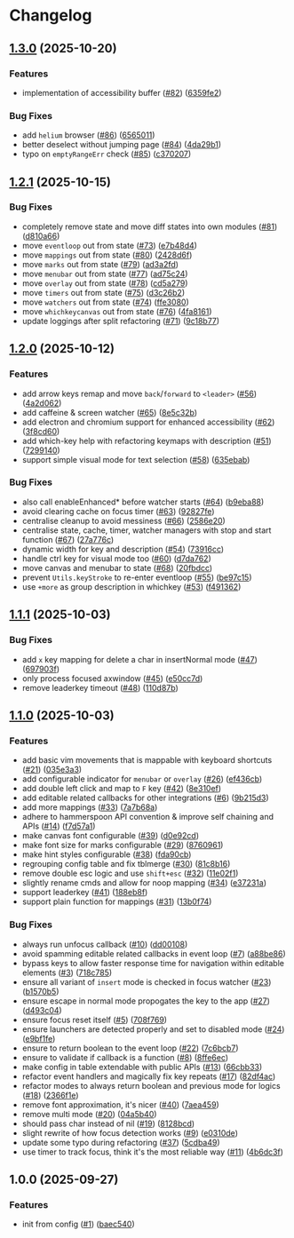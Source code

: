 # Changelog

## [1.3.0](https://github.com/y3owk1n/Vimnav.spoon/compare/v1.2.1...v1.3.0) (2025-10-20)


### Features

* implementation of accessibility buffer ([#82](https://github.com/y3owk1n/Vimnav.spoon/issues/82)) ([6359fe2](https://github.com/y3owk1n/Vimnav.spoon/commit/6359fe23a7048172747d3e406e3b1e296c703d20))


### Bug Fixes

* add `helium` browser ([#86](https://github.com/y3owk1n/Vimnav.spoon/issues/86)) ([6565011](https://github.com/y3owk1n/Vimnav.spoon/commit/6565011d1fd988fe6c7b4f3bd565f5c9603d7cf4))
* better deselect without jumping page ([#84](https://github.com/y3owk1n/Vimnav.spoon/issues/84)) ([4da29b1](https://github.com/y3owk1n/Vimnav.spoon/commit/4da29b1fde2d44a9e1e471ec3ad1a3ad0f43a432))
* typo on `emptyRangeErr` check ([#85](https://github.com/y3owk1n/Vimnav.spoon/issues/85)) ([c370207](https://github.com/y3owk1n/Vimnav.spoon/commit/c37020704abca0fc0b0f7b0cb7e1150a7252b689))

## [1.2.1](https://github.com/y3owk1n/Vimnav.spoon/compare/v1.2.0...v1.2.1) (2025-10-15)


### Bug Fixes

* completely remove state and move diff states into own modules ([#81](https://github.com/y3owk1n/Vimnav.spoon/issues/81)) ([d810a66](https://github.com/y3owk1n/Vimnav.spoon/commit/d810a66be331e623704fc061a9475c54ef57a561))
* move `eventloop` out from state ([#73](https://github.com/y3owk1n/Vimnav.spoon/issues/73)) ([e7b48d4](https://github.com/y3owk1n/Vimnav.spoon/commit/e7b48d499163aba36ee32796e2beffa7a338c0ac))
* move `mappings` out from state ([#80](https://github.com/y3owk1n/Vimnav.spoon/issues/80)) ([2428d6f](https://github.com/y3owk1n/Vimnav.spoon/commit/2428d6f854eb25639d8fb3d56fbefdfc818702c0))
* move `marks` out from state ([#79](https://github.com/y3owk1n/Vimnav.spoon/issues/79)) ([ad3a2fd](https://github.com/y3owk1n/Vimnav.spoon/commit/ad3a2fd3dae9a90deb6838cff4f9e8255f11c7c0))
* move `menubar` out from state ([#77](https://github.com/y3owk1n/Vimnav.spoon/issues/77)) ([ad75c24](https://github.com/y3owk1n/Vimnav.spoon/commit/ad75c241b50daf9ce3e6814d7f50181dbb2c5007))
* move `overlay` out from state ([#78](https://github.com/y3owk1n/Vimnav.spoon/issues/78)) ([cd5a279](https://github.com/y3owk1n/Vimnav.spoon/commit/cd5a27999a015efe7f70e182da4b4c204be82f62))
* move `timers` out from state ([#75](https://github.com/y3owk1n/Vimnav.spoon/issues/75)) ([d3c26b2](https://github.com/y3owk1n/Vimnav.spoon/commit/d3c26b2a831a92b8941009850a0105d0c5418ec9))
* move `watchers` out from state ([#74](https://github.com/y3owk1n/Vimnav.spoon/issues/74)) ([ffe3080](https://github.com/y3owk1n/Vimnav.spoon/commit/ffe30803cc65a9a08fa46960654f6aa5096ca4c7))
* move `whichkeycanvas` out from state ([#76](https://github.com/y3owk1n/Vimnav.spoon/issues/76)) ([4fa8161](https://github.com/y3owk1n/Vimnav.spoon/commit/4fa81612836d0b692747f27563ade8a732a2c7bb))
* update loggings after split refactoring ([#71](https://github.com/y3owk1n/Vimnav.spoon/issues/71)) ([9c18b77](https://github.com/y3owk1n/Vimnav.spoon/commit/9c18b7795d2f6015472d6d897b2ff734d0402df7))

## [1.2.0](https://github.com/y3owk1n/Vimnav.spoon/compare/v1.1.1...v1.2.0) (2025-10-12)


### Features

* add arrow keys remap and move `back`/`forward` to `<leader>` ([#56](https://github.com/y3owk1n/Vimnav.spoon/issues/56)) ([4a2d062](https://github.com/y3owk1n/Vimnav.spoon/commit/4a2d0624cc9c8a654d367a679536b663ed9589b2))
* add caffeine & screen watcher ([#65](https://github.com/y3owk1n/Vimnav.spoon/issues/65)) ([8e5c32b](https://github.com/y3owk1n/Vimnav.spoon/commit/8e5c32b1a2126831253f3d211ce1a077edae5180))
* add electron and chromium support for enhanced accessibility ([#62](https://github.com/y3owk1n/Vimnav.spoon/issues/62)) ([3f8cd60](https://github.com/y3owk1n/Vimnav.spoon/commit/3f8cd60da1f850dd2cc6c46a8d211bb6fd30aeb9))
* add which-key help with refactoring keymaps with description ([#51](https://github.com/y3owk1n/Vimnav.spoon/issues/51)) ([7299140](https://github.com/y3owk1n/Vimnav.spoon/commit/72991401abd57513dc181200d076f3a7e3bbb27e))
* support simple visual mode for text selection ([#58](https://github.com/y3owk1n/Vimnav.spoon/issues/58)) ([635ebab](https://github.com/y3owk1n/Vimnav.spoon/commit/635ebab98a7799915464f2b130396a10ce84e287))


### Bug Fixes

* also call enableEnhanced* before watcher starts ([#64](https://github.com/y3owk1n/Vimnav.spoon/issues/64)) ([b9eba88](https://github.com/y3owk1n/Vimnav.spoon/commit/b9eba88098582c4d501edb07bf874f193d26ad89))
* avoid clearing cache on focus timer ([#63](https://github.com/y3owk1n/Vimnav.spoon/issues/63)) ([92827fe](https://github.com/y3owk1n/Vimnav.spoon/commit/92827fe6f1e2c2858b315cde1e2dc2d099457324))
* centralise cleanup to avoid messiness ([#66](https://github.com/y3owk1n/Vimnav.spoon/issues/66)) ([2586e20](https://github.com/y3owk1n/Vimnav.spoon/commit/2586e20dfbb111404c15f9e31fc00f87c5fb1fc0))
* centralise state, cache, timer, watcher managers with stop and start function ([#67](https://github.com/y3owk1n/Vimnav.spoon/issues/67)) ([27a776c](https://github.com/y3owk1n/Vimnav.spoon/commit/27a776c02182592824884128f79f48771f5a1798))
* dynamic width for key and description ([#54](https://github.com/y3owk1n/Vimnav.spoon/issues/54)) ([73916cc](https://github.com/y3owk1n/Vimnav.spoon/commit/73916cc802941d6430ed661f7e21b88a904b51bc))
* handle ctrl key for visual mode too ([#60](https://github.com/y3owk1n/Vimnav.spoon/issues/60)) ([d7da762](https://github.com/y3owk1n/Vimnav.spoon/commit/d7da7626c9705fec6298d90e344f7e19f749f4fa))
* move canvas and menubar to state ([#68](https://github.com/y3owk1n/Vimnav.spoon/issues/68)) ([20fbdcc](https://github.com/y3owk1n/Vimnav.spoon/commit/20fbdcc805723f821ddbe9bcd0bdb3e5607fc80f))
* prevent `Utils.keyStroke` to re-enter eventloop ([#55](https://github.com/y3owk1n/Vimnav.spoon/issues/55)) ([be97c15](https://github.com/y3owk1n/Vimnav.spoon/commit/be97c15fcf8ab133f3ef7b92499979b5298f6d8a))
* use `+more` as group description in whichkey ([#53](https://github.com/y3owk1n/Vimnav.spoon/issues/53)) ([f491362](https://github.com/y3owk1n/Vimnav.spoon/commit/f49136215b481840a371742280b6712766782c0b))

## [1.1.1](https://github.com/y3owk1n/Vimnav.spoon/compare/v1.1.0...v1.1.1) (2025-10-03)


### Bug Fixes

* add `x` key mapping for delete a char in insertNormal mode ([#47](https://github.com/y3owk1n/Vimnav.spoon/issues/47)) ([697903f](https://github.com/y3owk1n/Vimnav.spoon/commit/697903f9e54d729b4f3c95e176096d850ca45a52))
* only process focused axwindow ([#45](https://github.com/y3owk1n/Vimnav.spoon/issues/45)) ([e50cc7d](https://github.com/y3owk1n/Vimnav.spoon/commit/e50cc7db2a64e50ed7c793cfb990fa57210f4a61))
* remove leaderkey timeout ([#48](https://github.com/y3owk1n/Vimnav.spoon/issues/48)) ([110d87b](https://github.com/y3owk1n/Vimnav.spoon/commit/110d87bc63eb7ea4a7f8147d8e715e4050a44174))

## [1.1.0](https://github.com/y3owk1n/Vimnav.spoon/compare/v1.0.0...v1.1.0) (2025-10-03)


### Features

* add basic vim movements that is mappable with keyboard shortcuts ([#21](https://github.com/y3owk1n/Vimnav.spoon/issues/21)) ([035e3a3](https://github.com/y3owk1n/Vimnav.spoon/commit/035e3a3a30a062d55d359042ff69de5626571a6b))
* add configurable indicator for `menubar` or `overlay` ([#26](https://github.com/y3owk1n/Vimnav.spoon/issues/26)) ([ef436cb](https://github.com/y3owk1n/Vimnav.spoon/commit/ef436cb3e4fc5b895dce2e8f7cd813fe348c04b0))
* add double left click and map to `F` key ([#42](https://github.com/y3owk1n/Vimnav.spoon/issues/42)) ([8e310ef](https://github.com/y3owk1n/Vimnav.spoon/commit/8e310efee766b60e5b114cf35228d4bdc5c9dfd0))
* add editable related callbacks for other integrations ([#6](https://github.com/y3owk1n/Vimnav.spoon/issues/6)) ([9b215d3](https://github.com/y3owk1n/Vimnav.spoon/commit/9b215d3555d7e094a648d85a9b51ded42862138d))
* add more mappings ([#33](https://github.com/y3owk1n/Vimnav.spoon/issues/33)) ([7a7b68a](https://github.com/y3owk1n/Vimnav.spoon/commit/7a7b68a9576672d12cb10ed3be3cff1df029ee18))
* adhere to hammerspoon API convention & improve self chaining and APIs ([#14](https://github.com/y3owk1n/Vimnav.spoon/issues/14)) ([f7d57a1](https://github.com/y3owk1n/Vimnav.spoon/commit/f7d57a1e42515af336e3d172a738884a4ca214ed))
* make canvas font configurable ([#39](https://github.com/y3owk1n/Vimnav.spoon/issues/39)) ([d0e92cd](https://github.com/y3owk1n/Vimnav.spoon/commit/d0e92cdc1dc182c7d83bd45425b03a53109c0826))
* make font size for marks configurable ([#29](https://github.com/y3owk1n/Vimnav.spoon/issues/29)) ([8760961](https://github.com/y3owk1n/Vimnav.spoon/commit/876096128a6fbf4a4e42580b9a4296de4f9edad1))
* make hint styles configurable ([#38](https://github.com/y3owk1n/Vimnav.spoon/issues/38)) ([fda90cb](https://github.com/y3owk1n/Vimnav.spoon/commit/fda90cb87be14e78f0745d7095044e22da2afcac))
* regrouping config table and fix tblmerge ([#30](https://github.com/y3owk1n/Vimnav.spoon/issues/30)) ([81c8b16](https://github.com/y3owk1n/Vimnav.spoon/commit/81c8b16cb667a9f7c2f8175153d93a82f7fec43a))
* remove double esc logic and use `shift+esc` ([#32](https://github.com/y3owk1n/Vimnav.spoon/issues/32)) ([11e02f1](https://github.com/y3owk1n/Vimnav.spoon/commit/11e02f1fb47c6726d2e56130a5e90585cb7bfd1d))
* slightly rename cmds and allow for noop mapping ([#34](https://github.com/y3owk1n/Vimnav.spoon/issues/34)) ([e37231a](https://github.com/y3owk1n/Vimnav.spoon/commit/e37231a0b598f2a2516f4e5076b4d59d1205d2ba))
* support leaderkey ([#41](https://github.com/y3owk1n/Vimnav.spoon/issues/41)) ([188eb8f](https://github.com/y3owk1n/Vimnav.spoon/commit/188eb8f89e70e7d9f278053670ea4f3c7b953e17))
* support plain function for mappings ([#31](https://github.com/y3owk1n/Vimnav.spoon/issues/31)) ([13b0f74](https://github.com/y3owk1n/Vimnav.spoon/commit/13b0f7462a598b5e4effbbad9302f967077eb923))


### Bug Fixes

* always run unfocus callback ([#10](https://github.com/y3owk1n/Vimnav.spoon/issues/10)) ([dd00108](https://github.com/y3owk1n/Vimnav.spoon/commit/dd00108cebfe3c939a50f1173814dcad6e21fd79))
* avoid spamming editable related callbacks in event loop ([#7](https://github.com/y3owk1n/Vimnav.spoon/issues/7)) ([a88be86](https://github.com/y3owk1n/Vimnav.spoon/commit/a88be86a0025ee2df029cd800ac6cf63ce70602d))
* bypass keys to allow faster response time for navigation within editable elements ([#3](https://github.com/y3owk1n/Vimnav.spoon/issues/3)) ([718c785](https://github.com/y3owk1n/Vimnav.spoon/commit/718c78556a9e166ecaaf79881b62c0afd13fdf07))
* ensure all variant of `insert` mode is checked in focus watcher ([#23](https://github.com/y3owk1n/Vimnav.spoon/issues/23)) ([b1570b5](https://github.com/y3owk1n/Vimnav.spoon/commit/b1570b5fed47fde7ca6062db216b98dcff9acb27))
* ensure escape in normal mode propogates the key to the app ([#27](https://github.com/y3owk1n/Vimnav.spoon/issues/27)) ([d493c04](https://github.com/y3owk1n/Vimnav.spoon/commit/d493c04fd0c75df962d38b2f98bd06dce1a13971))
* ensure focus reset itself ([#5](https://github.com/y3owk1n/Vimnav.spoon/issues/5)) ([708f769](https://github.com/y3owk1n/Vimnav.spoon/commit/708f7690763ed38f1c4b1a7fbec50cfff47dbf1a))
* ensure launchers are detected properly and set to disabled mode ([#24](https://github.com/y3owk1n/Vimnav.spoon/issues/24)) ([e9bf1fe](https://github.com/y3owk1n/Vimnav.spoon/commit/e9bf1fe46fc90c7731c9785000d415174edc7a81))
* ensure to return boolean to the event loop ([#22](https://github.com/y3owk1n/Vimnav.spoon/issues/22)) ([7c6bcb7](https://github.com/y3owk1n/Vimnav.spoon/commit/7c6bcb7c3c5cee9d5c9ae9b124a96aec3393f45d))
* ensure to validate if callback is a function ([#8](https://github.com/y3owk1n/Vimnav.spoon/issues/8)) ([8ffe6ec](https://github.com/y3owk1n/Vimnav.spoon/commit/8ffe6ec59dfc7127bf99eadc143ad0e15afd19bb))
* make config in table extendable with public APIs ([#13](https://github.com/y3owk1n/Vimnav.spoon/issues/13)) ([66cbb33](https://github.com/y3owk1n/Vimnav.spoon/commit/66cbb331a0c88bfb2e31db9d7bb288067b4cfb5f))
* refactor event handlers and magically fix key repeats ([#17](https://github.com/y3owk1n/Vimnav.spoon/issues/17)) ([82df4ac](https://github.com/y3owk1n/Vimnav.spoon/commit/82df4ac9ab9175f72708b7376bf39cbd3e64ef99))
* refactor modes to always return boolean and previous mode for logics ([#18](https://github.com/y3owk1n/Vimnav.spoon/issues/18)) ([2366f1e](https://github.com/y3owk1n/Vimnav.spoon/commit/2366f1e774f5744cbf300a0a44507d9f4da76838))
* remove font approximation, it's nicer ([#40](https://github.com/y3owk1n/Vimnav.spoon/issues/40)) ([7aea459](https://github.com/y3owk1n/Vimnav.spoon/commit/7aea4596971bec8b6fa09a40e07f807b15fb7a44))
* remove multi mode ([#20](https://github.com/y3owk1n/Vimnav.spoon/issues/20)) ([04a5b40](https://github.com/y3owk1n/Vimnav.spoon/commit/04a5b40ead15a7df4d89d6ded4fcfd1d32e7931d))
* should pass char instead of nil ([#19](https://github.com/y3owk1n/Vimnav.spoon/issues/19)) ([8128bcd](https://github.com/y3owk1n/Vimnav.spoon/commit/8128bcd5de350110cae951df1a7e54cff8badfda))
* slight rewrite of how focus detection works ([#9](https://github.com/y3owk1n/Vimnav.spoon/issues/9)) ([e0310de](https://github.com/y3owk1n/Vimnav.spoon/commit/e0310de945cd0a0c93f538a848eb05e6183beaae))
* update some typo during refactoring ([#37](https://github.com/y3owk1n/Vimnav.spoon/issues/37)) ([5cdba49](https://github.com/y3owk1n/Vimnav.spoon/commit/5cdba49423e7e0506d0e6f5a3ecb1ac186d5b76a))
* use timer to track focus, think it's the most reliable way ([#11](https://github.com/y3owk1n/Vimnav.spoon/issues/11)) ([4b6dc3f](https://github.com/y3owk1n/Vimnav.spoon/commit/4b6dc3ff9405702ec7ef124a2061d6328421c008))

## 1.0.0 (2025-09-27)


### Features

* init from config ([#1](https://github.com/y3owk1n/Vimnav.spoon/issues/1)) ([baec540](https://github.com/y3owk1n/Vimnav.spoon/commit/baec540e1539a50a299017774cbd7f112a60ef25))
